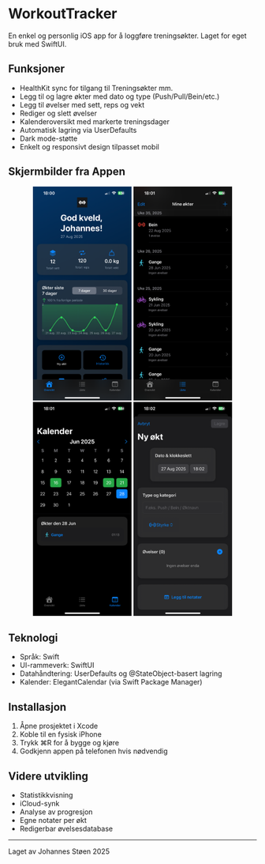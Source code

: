 # WorkoutTracker

En enkel og personlig iOS app for å loggføre treningsøkter. Laget for eget bruk med SwiftUI.

## Funksjoner
- HealthKit sync for tilgang til Treningsøkter mm.
- Legg til og lagre økter med dato og type (Push/Pull/Bein/etc.)
- Legg til øvelser med sett, reps og vekt
- Rediger og slett øvelser
- Kalenderoversikt med markerte treningsdager
- Automatisk lagring via UserDefaults
- Dark mode-støtte
- Enkelt og responsivt design tilpasset mobil

## Skjermbilder fra Appen

<p align="center">
  <img src="/WorkoutTracker/GithubAssets/HomeScreenSS.png" alt="Hjemskjerm" width="200">
  <img src="/WorkoutTracker/GithubAssets/ListViewSS.png" alt="Historikk" width="200">
  <img src="/WorkoutTracker/GithubAssets/CalendarViewSS.png" alt="Kalender" width="200">
  <img src="/WorkoutTracker/GithubAssets/NewExceriseSS.png" alt="Legg til øvelse" width="200">
</p>


## Teknologi

- Språk: Swift
- UI-rammeverk: SwiftUI
- Datahåndtering: UserDefaults og @StateObject-basert lagring
- Kalender: ElegantCalendar (via Swift Package Manager)

## Installasjon

1. Åpne prosjektet i Xcode
2. Koble til en fysisk iPhone
3. Trykk ⌘R for å bygge og kjøre
4. Godkjenn appen på telefonen hvis nødvendig

## Videre utvikling

- Statistikkvisning
- iCloud-synk
- Analyse av progresjon
- Egne notater per økt
- Redigerbar øvelsesdatabase

---

Laget av Johannes Støen 2025
